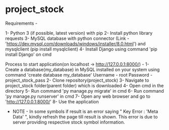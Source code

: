 # project_stock

Requirements -

1- Python 3 (if possible, latest version) with pip
2- Install python library requests
3- MySQL database with  python connector (Link - 'https://dev.mysql.com/downloads/windows/installer/8.0.html') and mysqlclient (pip install mysqlclient)
4- Install Django using command 'pip install Django' on cmd

Process to start application(on localhost -> http://127.0.0.1:8000/) -
1- Create a database(my_database) in MySQL installed on your system using command 'create database my_database'
   Username - root
   Password - project_stock_pass
2- Clone repository(project_stock)
3- Navigate to project_stock folder(parent folder) which is downloaded
4- Open cmd in the directory
5- Run command 'py manage.py migrate' in cmd
6- Run command 'py manage.py runserver' in cmd
7- Open any web browser and go to 'http://127.0.0.1:8000/'
8- Use the application

* NOTE -
In some symbols if result is an error saying " Key Error : 'Meta Data' ", kindly refresh the page till result is shown.
This error is due to server providing respective stock symbol information.
